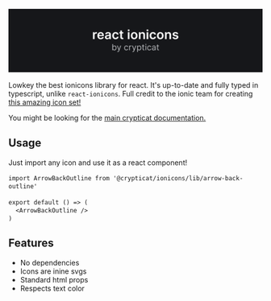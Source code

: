 ![react ionicons by crypticat](../../assets/ionicons-banner.png)

Lowkey the best ionicons library for react. It's up-to-date and fully typed in typescript, unlike `react-ionicons`. Full credit to the ionic team for creating [this amazing icon set!](http://ionicons.com/)

You might be looking for the [main crypticat documentation.](https://github.com/kognise/crypticat/blob/master/README.md)

## Usage

Just import any icon and use it as a react component!

```tsx
import ArrowBackOutline from '@crypticat/ionicons/lib/arrow-back-outline'

export default () => (
  <ArrowBackOutline />
)
```

## Features

- No dependencies
- Icons are inine svgs
- Standard html props
- Respects text color